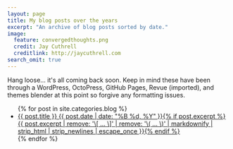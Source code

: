 ```yaml
---
layout: page
title: My blog posts over the years
excerpt: "An archive of blog posts sorted by date."
image:
  feature: convergedthoughts.png
  credit: Jay Cuthrell
  creditlink: http://jaycuthrell.com
search_omit: true
---
```


Hang loose... it's all coming back soon. Keep in mind these have been through a WordPress, OctoPress, GitHub Pages, Revue (imported), and themes blender at this point so forgive any formatting issues.

<ul class="post-list">
{% for post in site.categories.blog %} 
  <li><article><a href="{{ site.url }}{{ post.url }}">{{ post.title }} <span class="entry-date"><time datetime="{{ post.date | date_to_xmlschema }}">{{ post.date | date: "%B %d, %Y" }}</time></span>{% if post.excerpt %} <span class="excerpt">{{ post.excerpt | remove: '\[ ... \]' | remove: '\( ... \)' | markdownify | strip_html | strip_newlines | escape_once }}</span>{% endif %}</a></article></li>
{% endfor %}
</ul>
